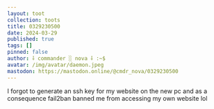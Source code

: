 ```yaml
---
layout: toot
collection: toots
title: 0329230500
date: 2024-03-29
published: true
tags: []
pinned: false
author: ⸸ commander ░ nova ⸸ :~$
avatar: /img/avatar/daemon.jpeg
mastodon: https://mastodon.online/@cmdr_nova/0329230500
---
```


I forgot to generate an ssh key for my website on the new pc and as a consequence fail2ban banned me from accessing my own website lol

